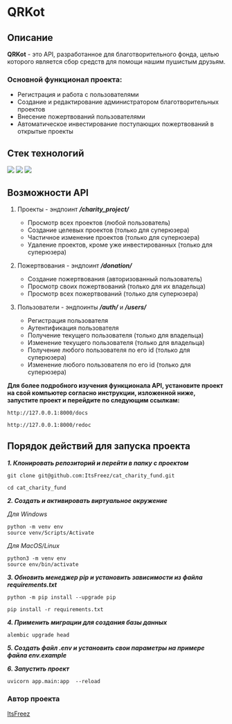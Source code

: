 # QRKot

## Описание
**QRKot** - это API, разработанное для благотворительного фонда, целью которого является сбор средств для помощи нашим пушистым друзьям.

### Основной функционал проекта:

- Регистрация и работа с пользователями
- Создание и редактирование администратором благотворительных проектов
- Внесение пожертвований пользователями
- Автоматическое инвестирование поступающих пожертвований в открытые проекты

## Стек технологий 

![](https://img.shields.io/badge/Python-3.9-black?style=flat&logo=python) 
![](https://img.shields.io/badge/FastAPI-0.78.0-black?style=flat&logo=fastapi)
![](https://img.shields.io/badge/SQLAlchemy-1.4.36-black?style=flat)

## Возможности API

1. Проекты - эндпоинт ***/charity_project/***

   - Просмотр всех проектов (любой пользователь)
   - Создание целевых проектов (только для суперюзера)
   - Частичное изменение проектов (только для суперюзера)
   - Удаление проектов, кроме уже инвестированных (только для суперюзера)

2. Пожертвования - эндпоинт ***/donation/***

   - Создание пожертвования (авторизованный пользователь)
   - Просмотр своих пожертвований (только для их владельца)
   - Просмотр всех пожертвований (только для суперюзера)

3. Пользователи - эндпоинты ***/auth/*** и ***/users/***

   - Регистрация пользователя
   - Аутентификация пользователя
   - Получение текущего пользователя (только для владельца)
   - Изменение текущего пользователя (только для владельца)
   - Получение любого пользователя по его id (только для суперюзера)
   - Изменение любого пользователя по его id (только для суперюзера)

**Для более подробного изучения функционала API, установите проект на свой компьютер согласно инструкции, изложенной ниже, запустите проект и перейдите по следующим ссылкам:**

```shell
http://127.0.0.1:8000/docs
```

```shell
http://127.0.0.1:8000/redoc
```

## Порядок действий для запуска проекта

***1. Клонировать репозиторий и перейти в папку c проектом***

```shell
git clone git@github.com:ItsFreez/cat_charity_fund.git
```

```shell
cd cat_charity_fund
```

***2. Cоздать и активировать виртуальное окружение***

*Для Windows*
```shell
python -m venv env
source venv/Scripts/Activate
```
*Для MacOS/Linux*
```shell
python3 -m venv env
source env/bin/activate
```

***3. Обновить менеджер pip и установить зависимости из файла requirements.txt***

```shell
python -m pip install --upgrade pip
```

```shell
pip install -r requirements.txt
```

***4. Применить миграции для создания базы данных***

```shell
alembic upgrade head
```

***5. Создать файл .env и установить свои параметры на примере файла env.example***

***6. Запустить проект***
```shell
uvicorn app.main:app  --reload
```

### Автор проекта

[ItsFreez](https://github.com/ItsFreez)

